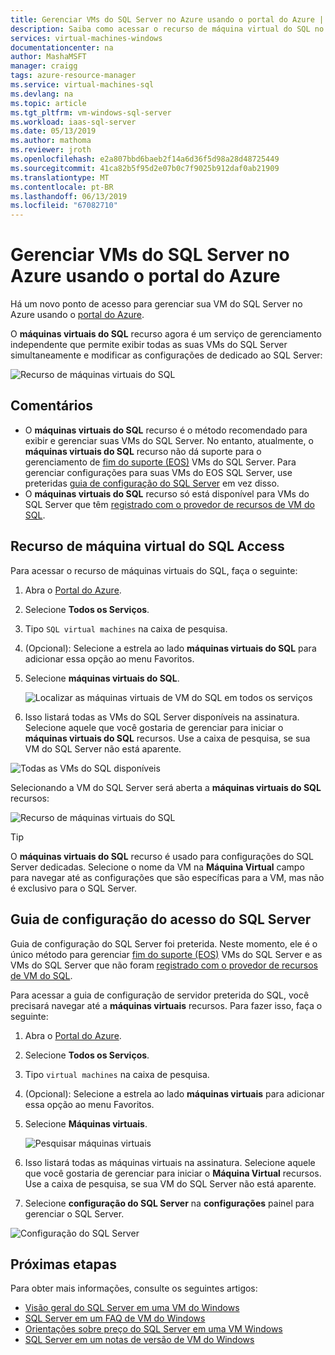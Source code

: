 ```yaml
---
title: Gerenciar VMs do SQL Server no Azure usando o portal do Azure | Microsoft Docs
description: Saiba como acessar o recurso de máquina virtual do SQL no portal do Azure para uma VM do SQL Server hospedado no Azure.
services: virtual-machines-windows
documentationcenter: na
author: MashaMSFT
manager: craigg
tags: azure-resource-manager
ms.service: virtual-machines-sql
ms.devlang: na
ms.topic: article
ms.tgt_pltfrm: vm-windows-sql-server
ms.workload: iaas-sql-server
ms.date: 05/13/2019
ms.author: mathoma
ms.reviewer: jroth
ms.openlocfilehash: e2a807bbd6baeb2f14a6d36f5d98a28d48725449
ms.sourcegitcommit: 41ca82b5f95d2e07b0c7f9025b912daf0ab21909
ms.translationtype: MT
ms.contentlocale: pt-BR
ms.lasthandoff: 06/13/2019
ms.locfileid: "67082710"
---
```

# <a name="manage-sql-server-vms-in-azure-using-the-azure-portal"></a>Gerenciar VMs do SQL Server no Azure usando o portal do Azure

Há um novo ponto de acesso para gerenciar sua VM do SQL Server no Azure usando o [portal do Azure](https://portal.azure.com). 

O **máquinas virtuais do SQL** recurso agora é um serviço de gerenciamento independente que permite exibir todas as suas VMs do SQL Server simultaneamente e modificar as configurações de dedicado ao SQL Server: 

![Recurso de máquinas virtuais do SQL](media/virtual-machines-windows-sql-manage-portal/sql-vm-manage.png)


## <a name="remarks"></a>Comentários

- O **máquinas virtuais do SQL** recurso é o método recomendado para exibir e gerenciar suas VMs do SQL Server. No entanto, atualmente, o **máquinas virtuais do SQL** recurso não dá suporte para o gerenciamento de [fim do suporte (EOS)](virtual-machines-windows-sql-server-2008-eos-extend-support.md) VMs do SQL Server. Para gerenciar configurações para suas VMs do EOS SQL Server, use preteridas [guia de configuração do SQL Server](#access-sql-server-configuration-tab) em vez disso. 
- O **máquinas virtuais do SQL** recurso só está disponível para VMs do SQL Server que têm [registrado com o provedor de recursos de VM do SQL](virtual-machines-windows-sql-ahb.md#register-sql-server-vm-with-the-sql-vm-resource-provider). 


## <a name="access-sql-virtual-machine-resource"></a>Recurso de máquina virtual do SQL Access
Para acessar o recurso de máquinas virtuais do SQL, faça o seguinte:

1. Abra o [Portal do Azure](https://portal.azure.com). 
1. Selecione **Todos os Serviços**. 
1. Tipo `SQL virtual machines` na caixa de pesquisa.
1. (Opcional): Selecione a estrela ao lado **máquinas virtuais do SQL** para adicionar essa opção ao menu Favoritos. 
1. Selecione **máquinas virtuais do SQL**. 

   ![Localizar as máquinas virtuais de VM do SQL em todos os serviços](media/virtual-machines-windows-sql-manage-portal/sql-vm-search.png)

1. Isso listará todas as VMs do SQL Server disponíveis na assinatura. Selecione aquele que você gostaria de gerenciar para iniciar o **máquinas virtuais do SQL** recursos. Use a caixa de pesquisa, se sua VM do SQL Server não está aparente. 

![Todas as VMs do SQL disponíveis](media/virtual-machines-windows-sql-manage-portal/all-sql-vms.png)

Selecionando a VM do SQL Server será aberta a **máquinas virtuais do SQL** recursos: 


![Recurso de máquinas virtuais do SQL](media/virtual-machines-windows-sql-manage-portal/sql-vm-resource.png)

  > [!TIP]
  > O **máquinas virtuais do SQL** recurso é usado para configurações do SQL Server dedicadas. Selecione o nome da VM na **Máquina Virtual** campo para navegar até as configurações que são específicas para a VM, mas não é exclusivo para o SQL Server. 

## <a name="access-sql-server-configuration-tab"></a>Guia de configuração do acesso do SQL Server
Guia de configuração do SQL Server foi preterida. Neste momento, ele é o único método para gerenciar [fim do suporte (EOS)](virtual-machines-windows-sql-server-2008-eos-extend-support.md) VMs do SQL Server e as VMs do SQL Server que não foram [registrado com o provedor de recursos de VM do SQL](virtual-machines-windows-sql-ahb.md#register-sql-server-vm-with-the-sql-vm-resource-provider).

Para acessar a guia de configuração de servidor preterida do SQL, você precisará navegar até a **máquinas virtuais** recursos. Para fazer isso, faça o seguinte:

1. Abra o [Portal do Azure](https://portal.azure.com). 
1. Selecione **Todos os Serviços**. 
1. Tipo `virtual machines` na caixa de pesquisa.
1. (Opcional): Selecione a estrela ao lado **máquinas virtuais** para adicionar essa opção ao menu Favoritos. 
1. Selecione **Máquinas virtuais**. 

   ![Pesquisar máquinas virtuais](media/virtual-machines-windows-sql-manage-portal/vm-search.png)

1. Isso listará todas as máquinas virtuais na assinatura. Selecione aquele que você gostaria de gerenciar para iniciar o **Máquina Virtual** recursos. Use a caixa de pesquisa, se sua VM do SQL Server não está aparente. 
1. Selecione **configuração do SQL Server** na **configurações** painel para gerenciar o SQL Server. 

![Configuração do SQL Server](media/virtual-machines-windows-sql-manage-portal/sql-vm-configuration.png)

## <a name="next-steps"></a>Próximas etapas

Para obter mais informações, consulte os seguintes artigos: 

* [Visão geral do SQL Server em uma VM do Windows](virtual-machines-windows-sql-server-iaas-overview.md)
* [SQL Server em um FAQ de VM do Windows](virtual-machines-windows-sql-server-iaas-faq.md)
* [Orientações sobre preço do SQL Server em uma VM Windows](virtual-machines-windows-sql-server-pricing-guidance.md)
* [SQL Server em um notas de versão de VM do Windows](virtual-machines-windows-sql-server-iaas-release-notes.md)


